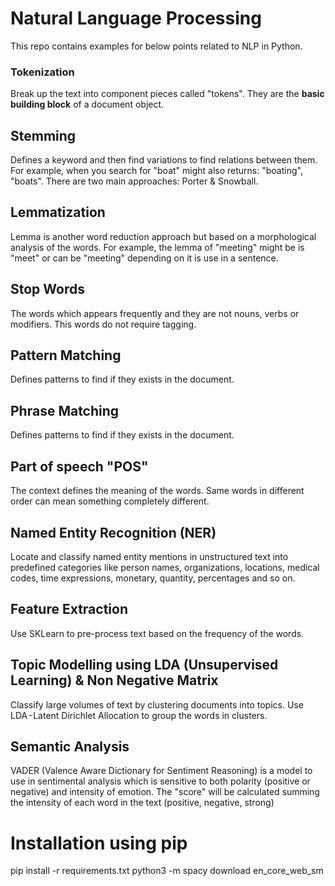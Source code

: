 # Natural Language Processing
This repo contains examples for below points related to NLP in Python. 

### Tokenization
Break up the text into component pieces called "tokens". They are the <b>basic building block</b> of a document object.

## Stemming
Defines a keyword and then find variations to find relations between them. For example, when you search for "boat" might also returns: "boating", "boats". There are two main approaches: Porter & Snowball.

## Lemmatization
Lemma is another word reduction approach but based on a morphological analysis of the words. For example, the lemma of "meeting" might be is "meet" or can be "meeting" depending on it is use in a sentence.

## Stop Words
The words which appears frequently and they are not nouns, verbs or modifiers. This words do not require tagging.

## Pattern Matching
Defines patterns to find if they exists in the document.

## Phrase Matching
Defines patterns to find if they exists in the document.

## Part of speech "POS"
The context defines the meaning of the words. Same words in different order can mean something completely different.

## Named Entity Recognition (NER)
Locate and classify named entity mentions in unstructured text into predefined categories like person names, organizations, locations, medical codes, time expressions, monetary, quantity, percentages and so on.

## Feature Extraction
Use SKLearn to pre-process text based on the frequency of the words.

## Topic Modelling using LDA (Unsupervised Learning) & Non Negative Matrix
Classify large volumes of text by clustering documents into topics. Use LDA - Latent Dirichlet Allocation to group the words in clusters. 

## Semantic Analysis
VADER (Valence Aware Dictionary for Sentiment Reasoning) is a model to use in sentimental analysis which is sensitive to both polarity (positive or negative) and intensity of emotion. The "score" will be calculated summing the intensity of each word in the text (positive, negative, strong)

# Installation using pip

pip install -r requirements.txt 
python3 -m spacy download en_core_web_sm



